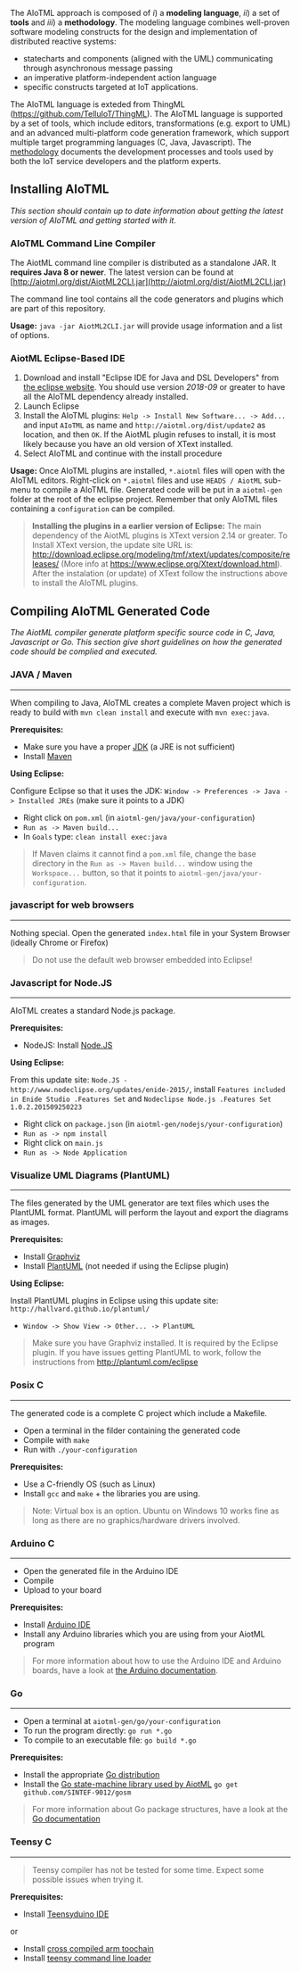 The AIoTML approach is composed of *i*) a **modeling language**, *ii*) a set of **tools** and *iii*) a **methodology**. The modeling language combines well-proven software modeling constructs for the design and implementation of distributed reactive systems:

- statecharts and components (aligned with the UML) communicating through asynchronous message passing
- an imperative platform-independent action language
- specific constructs targeted at IoT applications.

The AIoTML language is exteded from ThingML (https://github.com/TelluIoT/ThingML).
The AIoTML language is supported by a set of tools, which include editors, transformations (e.g. export to UML) and an advanced multi-platform code generation framework, which support multiple target programming languages (C, Java, Javascript). The [methodology](https://heads-project.github.io/methodology/) documents the development processes and tools used by both the IoT service developers and the platform experts.


## Installing AIoTML

*This section should contain up to date information about getting the latest version of AIoTML and getting started with it.*

### AIoTML Command Line Compiler

The AiotML command line compiler is distributed as a standalone JAR. It **requires Java 8 or newer**. The latest version can be found at [http://aiotml.org/dist/AiotML2CLI.jar](http://aiotml.org/dist/AiotML2CLI.jar)

The command line tool contains all the code generators and plugins which are part of this repository.

**Usage:** `java -jar AiotML2CLI.jar` will provide usage information and a list of options.

### AiotML Eclipse-Based IDE

1. Download and install "Eclipse IDE for Java and DSL Developers" from [the eclipse website](https://eclipse.org/downloads/eclipse-packages/). You should use version *2018-09* or greater to have all the AIoTML dependency already installed.
2. Launch Eclipse
3. Install the AIoTML plugins: `Help -> Install New Software... -> Add...` and input `AIoTML` as name and `http://aiotml.org/dist/update2` as location, and then `OK`. If the AiotML plugin refuses to install, it is most likely because you have an old version of XText installed.
4. Select AIoTML and continue with the install procedure

**Usage:** Once AIoTML plugins are installed, `*.aiotml` files will open with the AIoTML editors. Right-click on `*.aiotml` files and use `HEADS / AiotML` sub-menu to compile a AIoTML file. Generated code will be put in a `aiotml-gen` folder at the root of the eclipse project. Remember that only AIoTML files containing a `configuration` can be compiled. 

> **Installing the plugins in a earlier version of Eclipse:** The main dependency of the AiotML plugins is XText version 2.14 or greater. To Install XText version, the update site URL is: http://download.eclipse.org/modeling/tmf/xtext/updates/composite/releases/ (More info at https://www.eclipse.org/Xtext/download.html). After the instalation (or update) of XText follow the instructions above to install the AIoTML plugins.

## Compiling AIoTML Generated Code

*The AiotML compiler generate platform specific source code in C, Java, Javascript or Go. This section give short guidelines on how the generated code should be complied and executed.*

### JAVA / Maven
---

When compiling to Java, AIoTML creates a complete Maven project which is ready to build with `mvn clean install` and execute with `mvn exec:java`.

**Prerequisites:**

- Make sure you have a proper [JDK](http://www.oracle.com/technetwork/java/javase/downloads/index.html) (a JRE is not sufficient)
- Install [Maven](http://maven.apache.org/)


**Using Eclipse:**

Configure Eclipse so that it uses the JDK: `Window -> Preferences -> Java -> Installed JREs` (make sure it points to a JDK)

- Right click on `pom.xml` (in `aiotml-gen/java/your-configuration`)
- `Run as -> Maven build... `
- In `Goals` type: `clean install exec:java`

> If Maven claims it cannot find a `pom.xml` file, change the base directory in the `Run as -> Maven build...` window using the `Workspace...` button, so that it points to `aiotml-gen/java/your-configuration`.

### javascript for web browsers
---

Nothing special. Open the generated `index.html` file in your System Browser (ideally Chrome or Firefox)

> Do not use the default web browser embedded into Eclipse!

### Javascript for Node.JS
---

AIoTML creates a standard Node.js package.

**Prerequisites:**

- NodeJS: Install [Node.JS](https://nodejs.org/en/)

**Using Eclipse:**

From this update site: `Node.JS - http://www.nodeclipse.org/updates/enide-2015/`, install `Features included in Enide Studio .Features Set` and `Nodeclipse Node.js .Features Set	1.0.2.201509250223`

- Right click on `package.json` (in `aiotml-gen/nodejs/your-configuration`)
- `Run as -> npm install `
- Right click on `main.js`
- `Run as -> Node Application`

### Visualize UML Diagrams (PlantUML)
---

The files generated by the UML generator are text files which uses the PlantUML format. PlantUML will perform the layout and export the diagrams as images.

**Prerequisites:**

- Install [Graphviz](http://www.graphviz.org/Download.php)
- Install [PlantUML](http://plantuml.com/) (not needed if using the Eclipse plugin)

**Using Eclipse:**

Install PlantUML plugins in Eclipse using this update site: `http://hallvard.github.io/plantuml/`

- `Window -> Show View -> Other... -> PlantUML`

> Make sure you have Graphviz installed. It is required by the Eclipse plugin. If you have issues getting PlantUML to work, follow the instructions from http://plantuml.com/eclipse

###  Posix C
---

The generated code is a complete C project which include a Makefile.

- Open a terminal in the filder containing the generated code
- Compile with `make`
- Run with `./your-configuration`

**Prerequisites:**

- Use a C-friendly OS (such as Linux)
- Install `gcc` and `make` + the libraries you are using.

> Note: Virtual box is an option. Ubuntu on Windows 10 works fine as long as there are no graphics/hardware drivers involved.


###  Arduino C
---

- Open the generated file in the Arduino IDE
- Compile
- Upload to your board

**Prerequisites:**

- Install [Arduino IDE](https://www.arduino.cc/en/Main/Software)
- Install any Arduino libraries which you are using from your AiotML program

> For more information about how to use the Arduino IDE and Arduino boards, have a look at [the Arduino documentation](https://www.arduino.cc/en/Guide/Environment).

###  Go
---

- Open a terminal at `aiotml-gen/go/your-configuration`
- To run the program directly: `go run *.go`
- To compile to an executable file: `go build *.go`

**Prerequisites:**

- Install the appropriate [Go distribution](https://golang.org/doc/install)
- Install the [Go state-machine library used by AiotML](https://github.com/SINTEF-9012/gosm) `go get github.com/SINTEF-9012/gosm`


> For more information about Go package structures, have a look at the [Go documentation](https://golang.org/doc/code.html)


### Teensy C
---

> Teensy compiler has not be tested for some time. Expect some possible issues when trying it.

**Prerequisites:**

- Install [Teensyduino IDE](https://www.pjrc.com/teensy/td_download.html)

or

- Install [cross compiled arm toochain](https://developer.arm.com/open-source/gnu-toolchain/gnu-rm/downloads)
- Install [teensy command line loader](https://www.pjrc.com/teensy/loader_cli.html)
